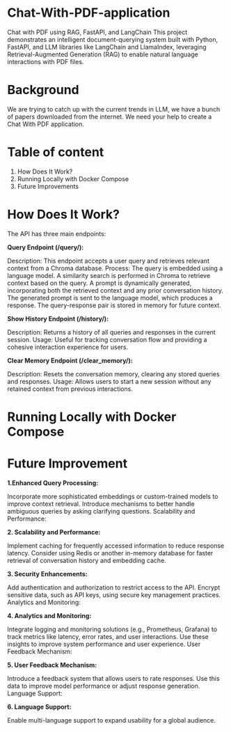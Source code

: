# Chat-With-PDF-application
Chat with PDF using RAG, FastAPI, and LangChain This project demonstrates an intelligent document-querying system built with Python, FastAPI, and LLM libraries like LangChain and LlamaIndex, leveraging Retrieval-Augmented Generation (RAG) to enable natural language interactions with PDF files.

# Background
We are trying to catch up with the current trends in LLM, we have a bunch of papers
downloaded from the internet. We need your help to create a Chat With PDF application.

# Table of content
  1. How Does It Work?
  2. Running Locally with Docker Compose
  3. Future Improvements


# How Does It Work?
The API has three main endpoints:

**Query Endpoint (/query/):**

  Description: This endpoint accepts a user query and retrieves relevant context from a Chroma database.
  Process:
  The query is embedded using a language model.
  A similarity search is performed in Chroma to retrieve context based on the query.
  A prompt is dynamically generated, incorporating both the retrieved context and any prior conversation history.
  The generated prompt is sent to the language model, which produces a response.
  The query-response pair is stored in memory for future context.

**Show History Endpoint (/history/):**

  Description: Returns a history of all queries and responses in the current session.
  Usage: Useful for tracking conversation flow and providing a cohesive interaction experience for users.

**Clear Memory Endpoint (/clear_memory/):**

  Description: Resets the conversation memory, clearing any stored queries and responses.
  Usage: Allows users to start a new session without any retained context from previous interactions.


# Running Locally with Docker Compose

# Future Improvement

**1.Enhanced Query Processing:**

Incorporate more sophisticated embeddings or custom-trained models to improve context retrieval.
Introduce mechanisms to better handle ambiguous queries by asking clarifying questions.
Scalability and Performance:

**2. Scalability and Performance:**
   
Implement caching for frequently accessed information to reduce response latency.
Consider using Redis or another in-memory database for faster retrieval of conversation history and embedding cache.

**3. Security Enhancements:**

Add authentication and authorization to restrict access to the API.
Encrypt sensitive data, such as API keys, using secure key management practices.
Analytics and Monitoring:

**4. Analytics and Monitoring:**

Integrate logging and monitoring solutions (e.g., Prometheus, Grafana) to track metrics like latency, error rates, and user interactions.
Use these insights to improve system performance and user experience.
User Feedback Mechanism:

**5. User Feedback Mechanism:**

Introduce a feedback system that allows users to rate responses. Use this data to improve model performance or adjust response generation.
Language Support:

**6. Language Support:**

Enable multi-language support to expand usability for a global audience.

